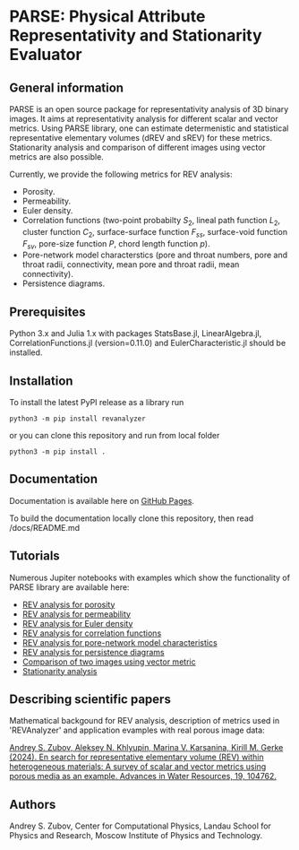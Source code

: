 # PARSE: Physical Attribute Representativity and Stationarity Evaluator

## General information

PARSE is an open source package for representativity analysis of 3D binary images. It aims at representativity analysis for different scalar and vector metrics. Using PARSE library, one can estimate determenistic and statistical representative elementary volumes (dREV and sREV) for these metrics. Stationarity analysis and comparison of different images using vector metrics are also possible.

Currently, we provide the following metrics for REV analysis:
- Porosity.
- Permeability.
- Euler density.
- Correlation functions (two-point probabilty $S_2$, lineal path function $L_2$, cluster function $C_2$, surface-surface function $F_{ss}$, surface-void function  $F_{sv}$, pore-size function $P$,
chord length function $p$).
- Pore-network model characterstics (pore and throat numbers, pore and throat radii, connectivity, mean pore and throat radii, mean connectivity).
- Persistence diagrams.

## Prerequisites

Python 3.x and Julia 1.x with packages StatsBase.jl, LinearAlgebra.jl, CorrelationFunctions.jl (version=0.11.0)
and EulerCharacteristic.jl should be installed.

## Installation

To install the latest PyPI release as a library run

```
python3 -m pip install revanalyzer
```

or you can clone this repository and run from local folder

```
python3 -m pip install .
```

## Documentation
	
Documentation is available here on
[GitHub Pages](https://fatimp.github.io/REVAnalyzer/index.html).

To build the documentation locally clone this repository, then read /docs/README.md

## Tutorials

Numerous Jupiter notebooks with examples which show the functionality of PARSE library are available here:
-  [REV analysis for porosity](https://github.com/fatimp/REVAnalyzer/blob/main/examples/REV_porosity.ipynb)
-  [REV analysis for permeability](https://github.com/fatimp/REVAnalyzer/blob/main/examples/REV_permeability.ipynb)
-  [REV analysis for Euler density](https://github.com/fatimp/REVAnalyzer/blob/main/examples/REV_Euler.ipynb)
-  [REV analysis for correlation functions](https://github.com/fatimp/REVAnalyzer/blob/main/examples/REV_CF.ipynb)
-  [REV analysis for pore-network model characteristics](https://github.com/fatimp/REVAnalyzer/blob/main/examples/REV_PNM_characteristics.ipynb)
-  [REV analysis for persistence diagrams](https://github.com/fatimp/REVAnalyzer/blob/main/examples/REV_PD.ipynb)
-  [Comparison of two images using vector metric](https://github.com/fatimp/REVAnalyzer/blob/main/examples/image_compare.ipynb)
-  [Stationarity analysis](https://github.com/fatimp/REVAnalyzer/blob/main/examples/stationarity_analysis.ipynb)

## Describing scientific papers

Mathematical backgound for REV analysis, description of metrics used in 'REVAnalyzer' and application evamples with real 
porous image data:

[Andrey S. Zubov, Aleksey N. Khlyupin, Marina V. Karsanina, Kirill M. Gerke (2024). En search for representative elementary volume (REV) within heterogeneous materials: A survey of scalar and vector metrics using porous media as an example. Advances in Water Resources, 19, 104762.](https://www.sciencedirect.com/science/article/abs/pii/S0309170824001490)

## Authors

Andrey S. Zubov, Center for Computational Physics, Landau School for Physics and Research, Moscow Institute of Physics and Technology.
